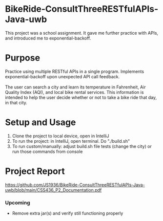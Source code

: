 # BikeRide-ConsultThreeRESTfulAPIs-Java-uwb #
This project was a school assignment. It gave me further practice with APIs, and introduced me to exponential-backoff.

# Purpose #
Practice using multiple RESTful APIs in a single program. Implements exponential-backoff upon unexpected API call feedback.   <br><br> The user can search a city and learn its temperature in Fahrenheit, Air Quality Index (AQI), and local bike rental services. This information is intended to help the user decide whether or not to take a bike ride that day, in that city. 

# Setup and Usage #
1. Clone the project to local device, open in IntelliJ
2. To run the project: in IntelliJ, open terminal. Do "./build.sh"
3. To run custom/manually: adjust build.sh file tests (change the city) or run those commands from console

# Project Report #
https://github.com/JS1936/BikeRide-ConsultThreeRESTfulAPIs-Java-uwb/blob/main/CSS436_P2_Documentation.pdf


### Upcoming ###
- Remove extra jar(s) and verify still functioning properly
